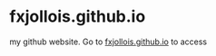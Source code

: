 fxjollois.github.io
===================

my github website. Go to [fxjollois.github.io](fxjollois.github.io) to access
